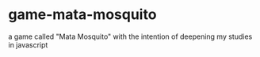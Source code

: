 # game-mata-mosquito
 a game called "Mata Mosquito" with the intention of deepening my studies in javascript

